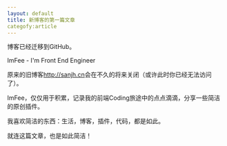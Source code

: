 ```yaml
---
layout: default
title: 新博客的第一篇文章
categofy:article
---
```


博客已经迁移到GitHub。

ImFee - I'm Front End Engineer

原来的旧博客<http://sanjh.cn>会在不久的将来关闭（或许此时你已经无法访问了）。

ImFee，仅仅用于积累，记录我的前端Coding旅途中的点点滴滴，分享一些简洁的原创插件。

我喜欢简洁的东西：生活，博客，插件，代码，都是如此。

就连这篇文章，也是如此简洁！
